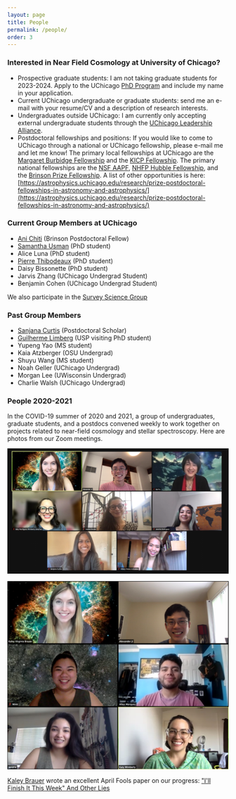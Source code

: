 ```yaml
---
layout: page
title: People
permalink: /people/
order: 3
---
```


### Interested in Near Field Cosmology at University of Chicago?

* Prospective graduate students: I am not taking graduate students for 2023-2024. Apply to the UChicago [PhD Program](https://astrophysics.uchicago.edu/academics/graduate-programs/) and include my name in your application. 
* Current UChicago undergraduate or graduate students: send me an e-mail with your resume/CV and a description of research interests.
* Undergraduates outside UChicago: I am currently only accepting external undergraduate students through the [UChicago Leadership Alliance](https://leadershipalliance.uchicago.edu/).
* Postdoctoral fellowships and positions: If you would like to come to UChicago through a national or UChicago fellowship, please e-mail me and let me know! The primary local fellowships at UChicago are the [Margaret Burbidge Fellowship](https://astro-fellowship.uchicago.edu/) and the [KICP Fellowship](https://kicp-fellowship.uchicago.edu/). The primary national fellowships are the [NSF AAPF](https://new.nsf.gov/funding/opportunities/nsf-astronomy-astrophysics-postdoctoral), [NHFP Hubble Fellowship](https://www.stsci.edu/stsci-research/fellowships/nasa-hubble-fellowship-program), and the [Brinson Prize Fellowship](https://www.stsci.edu/stsci-research/fellowships/brinson-prize-fellowship-program/announcement-of-opportunity). A list of other opportunities is here: [https://astrophysics.uchicago.edu/research/prize-postdoctoral-fellowships-in-astronomy-and-astrophysics/](https://astrophysics.uchicago.edu/research/prize-postdoctoral-fellowships-in-astronomy-and-astrophysics/)



### Current Group Members at UChicago

* [Ani Chiti](https://www.anichiti.space/) (Brinson Postdoctoral Fellow)
* [Samantha Usman](https://www.samusman.space/) (PhD student)
* Alice Luna (PhD student)
* [Pierre Thibodeaux](https://pierrethx.github.io/) (PhD student)
* Daisy Bissonette (PhD student)
* Jarvis Zhang (UChicago Undergrad Student)
* Benjamin Cohen (UChicago Undergrad Student)

We also participate in the [Survey Science Group](https://surveys.uchicago.edu/)

### Past Group Members
* [Sanjana Curtis](https://sanjanacurtis.com/) (Postdoctoral Scholar)
* [Guilherme Limberg](https://guilimberg.github.io/) (USP visiting PhD student)
* Yupeng Yao (MS student)
* Kaia Atzberger (OSU Undergrad)
* Shuyu Wang (MS student)
* Noah Geller (UChicago Undergrad)
* Morgan Lee (UWisconsin Undergrad)
* Charlie Walsh (UChicago Undergrad)

### People 2020-2021

In the COVID-19 summer of 2020 and 2021, a group of undergraduates, graduate students, and a postdocs convened weekly to work together on projects related to near-field cosmology and stellar spectroscopy. Here are photos from our Zoom meetings.

![NFC 2021](/img/NFCSummer2021.png)

![NFC 2020](/img/NFCSummer2020.png)

[Kaley Brauer](http://www.mit.edu/~kbrauer/) wrote an excellent April Fools paper on our progress: ["I'll Finish It This Week" And Other Lies](https://arxiv.org/abs/2103.16574)

